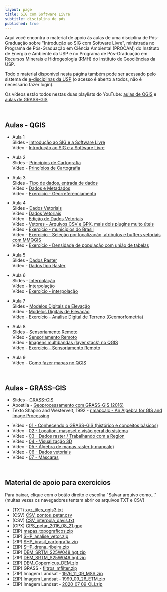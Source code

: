 ```yaml
---
layout: page
title: SIG com Software Livre
subtitle: disciplina de pós
published: true
---
```


Aqui você encontra o material de apoio às aulas de uma disciplina de Pós-Graduação sobre "Introdução ao SIG com Software Livre", ministrada no Programa de Pós-Graduação em Ciência Ambiental (PROCAM) do Instituto de Energia e Ambiente da USP e no Programa de Pós-Graduação em Recursos Minerais e Hidrogeologia (RMH) do Instituto de Geociências da USP.

Todo o material disponível nesta página também pode ser acessado pelo sistema de [e-disciplinas da USP](https://edisciplinas.usp.br/course/view.php?id=85711) (o acesso é aberto a todos, não é necessário fazer login).

Os vídeos estão todos nestas duas playlists do YouTube: [aulas de QGIS](https://www.youtube.com/playlist?list=PL9GztlLGb7RpQbw2_W9MxVdBfDtPKSy-G) e [aulas de GRASS-GIS](https://www.youtube.com/playlist?list=PL9GztlLGb7RovKMMO2ohYdfxfILXjxwEy)

&nbsp;&nbsp;
## Aulas - QGIS

- Aula 1  
Slides - [Introdução ao SIG e a Software Livre](../../downloads/sigcomsl_dados/aula_01_intro_sig_2021.pdf)  
Vídeo - [Introdução ao SIG e a Software Livre](https://youtu.be/V61_LQZpz60)  


- Aula 2  
Slides - [Princípios de Cartografia](../../downloads/sigcomsl_dados/aula_02_cartografia_2021.pdf)  
Vídeo - [Princípios de Cartografia](https://youtu.be/TNTPO1vTEoE)  


- Aula 3  
Slides - [Tipo de dados, entrada de dados](../../downloads/sigcomsl_dados/aula_03_tipos_dados_2021.pdf)  
Vídeo - [Dados e Metadados](https://youtu.be/J0YBk-oD6jo)  
Vídeo - [Exercício - Georreferenciamento](https://youtu.be/siL_RJg3pPY)  


- Aula 4  
Slides - [Dados Vetoriais](../../downloads/sigcomsl_dados/aula_04_vetor_2021.pdf)  
Vídeo - [Dados Vetoriais](https://youtu.be/G4gepdqPOWo)  
Vídeo - [Edição de Dados Vetoriais](https://youtu.be/gkXE5AQzwrM)  
Vídeo - [Vetores - Arquivos CSV e GPX, mais dois plugins muito úteis](https://youtu.be/lnx5W7ULUwk)  
Vídeo - [Exercício - municípios do Brasil](https://youtu.be/DHXn_qG8qm4)  
Vídeo - [Exercício - Seleção por localização, atributos e buffers vetoriais com MMQGIS](https://youtu.be/l8iuvJchGpI)  
Vídeo - [Exercício - Densidade de população com união de tabelas](https://youtu.be/JMER9LTJpU4)  


- Aula 5  
Slides - [Dados Raster](../../downloads/sigcomsl_dados/aula_05_raster_2021.pdf)  
Vídeo - [Dados tipo Raster](https://youtu.be/Xyv1XIuZkdQ)  


- Aula 6  
Slides - [Interpolação](../../downloads/sigcomsl_dados/aula_06_interpolacao_2021.pdf)  
Vídeo - [Interpolação](https://youtu.be/tB-VrcrLM8Y)  
Vídeo - [Exercício - interpolação](https://youtu.be/ASzSV_ND01A)  


- Aula 7  
Slides - [Modelos Digitais de Elevação](../../downloads/sigcomsl_dados/aula_07_mdt_2021.pdf)  
Vídeo - [Modelos Digitais de Elevação](https://youtu.be/KDlsy7_9CBo)  
Vídeo - [Exercício - Análise Digital de Terreno (Geomorfometria)](https://youtu.be/tBVrcrLM8Y)  


- Aula 8  
Slides - [Sensoriamento Remoto](../../downloads/sigcomsl_dados/aula_08_sensoriamento_2021.pdf)  
Vídeo - [Sensoriamento Remoto](https://youtu.be/eq4aLMffP9g)  
Vídeo - [Imagens multibandas (layer stack) no QGIS](https://youtu.be/Z8345GjEC4k)  
Vídeo - [Exercício - Sensoriamento Remoto](https://youtu.be/zg-CbRA3qTA)  


- Aula 9  
Vídeo - [Como fazer mapas no QGIS](https://youtu.be/CmPWnjkdSMo)  


&nbsp;&nbsp;
## Aulas - GRASS-GIS

- Slides - [GRASS-GIS](../../downloads/sigcomsl_dados/aulagrass_2021.pdf)  
- Apostila - [Geoprocessamento com GRASS-GIS (2016)](http://dx.doi.org/10.6084/m9.figshare.3502184)  
- Texto Shapiro and Westervelt, 1992 - [r.mapcalc - An Algebra for GIS and Image Processing](https://grass.osgeo.org/gdp/raster/mapcalc-algebra.pdf)  

<!--     -->

- Vídeo - [01 - Conhecendo o GRASS-GIS (histórico e conceitos básicos)](https://youtu.be/qvkjqPPFjIM)  
- Vídeo - [02 - Location, maspset e visão geral do sistema](https://youtu.be/R6uqkN9j4bc)  
- Vídeo - [03 - Dados raster / Trabalhando com a Region](https://youtu.be/4l6BCCXMwLA)  
- Vídeo - [04 - Visualização 3D](https://youtu.be/JSMYjjsBEGo)  
- Vídeo - [05 - Álgebra de mapas raster (r.mapcalc)](https://youtu.be/rgutNeD3nkE)  
- Vídeo - [06 - Dados vetoriais](https://youtu.be/Sk02h1P_PPA)  
- Vídeo - [07 - Máscaras](https://youtu.be/Sk02h1P_PPA)  

&nbsp;&nbsp;
&nbsp;&nbsp;
## Material de apoio para exercícios

Para baixar, clique com o botão direito e escolha "Salvar arquivo como..."
(muitas vezes os navegadores tentam abrir os arquivos TXT e CSV)

- (TXT) [xyz_tiles_qgis3.txt](../../downloads/sigcomsl_dados/xyz_tiles_qgis3.txt)  
- (CSV) [CSV_pontos_petar.csv](../../downloads/sigcomsl_dados/CSV_pontos_petar.csv)  
- (CSV) [CSV_interpola_davis.txt](../../downloads/sigcomsl_dados/CSV_interpola_davis.txt)  
- (GPX) [GPS_petar_2016_08_21.gpx](../../downloads/sigcomsl_dados/GPS_petar_2016_08_21.gpx) 
- (ZIP) [mapas_topograficos.zip](../../downloads/sigcomsl_dados/mapas_topograficos.zip)  
- (ZIP) [SHP_analise_vetor.zip](../../downloads/sigcomsl_dados/SHP_analise_vetor.zip)  
- (ZIP) [SHP_brasil_cartografia.zip](../../downloads/sigcomsl_dados/SHP_brasil_cartografia.zip)  
- (ZIP) [SHP_drena_ribeira.zip](../../downloads/sigcomsl_dados/SHP_drena_ribeira.zip)  
- (ZIP) [DEM_SRTM_S25W048.hgt.zip](../../downloads/sigcomsl_dados/DEM_SRTM_S25W048.hgt.zip)  
- (ZIP) [DEM_SRTM_S25W049.hgt.zip](../../downloads/sigcomsl_dados/DEM_SRTM_S25W049.hgt.zip)  
- (ZIP) [DEM_Copernicus_DEM.zip](../../downloads/sigcomsl_dados/DEM_Copernicus_DEM.zip)  
- (ZIP) GRASS - [filtros_mfilter.zip](../../downloads/sigcomsl_dados/filtros_mfilter.zip)  
- (ZIP) Imagem Landsat - [1976_11_09_MSS.zip](../../downloads/sigcomsl_dados/1976_11_09_MSS.zip)  
- (ZIP) Imagem Landsat - [1999_09_26_ETM.zip](../../downloads/sigcomsl_dados/1999_09_26_ETM.zip)  
- (ZIP) Imagem Landsat - [2020_07_09_OLI.zip](../../downloads/sigcomsl_dados/2020_07_09_OLI.zip)  





<!-- 
Aula 1 - Introdução ao SIG e a Software Livre
<iframe width="700" height="395" src="https://www.youtube.com/embed/V61_LQZpz60" frameborder="0" allow="accelerometer; autoplay; encrypted-media; gyroscope; picture-in-picture" allowfullscreen></iframe>
<br>

Aula 2 - Princípios de Cartografia 
<iframe width="700" height="395" src="https://www.youtube.com/embed/TNTPO1vTEoE" frameborder="0" allow="accelerometer; autoplay; encrypted-media; gyroscope; picture-in-picture" allowfullscreen></iframe>
<br>

Aula 3 - Dados e Metadados 
<iframe width="700" height="395" src="https://www.youtube.com/embed/J0YBk-oD6jo" frameborder="0" allow="accelerometer; autoplay; encrypted-media; gyroscope; picture-in-picture" allowfullscreen></iframe>
<br>

Aula 3.1 - Prática de Georreferenciamento
<iframe width="700" height="395" src="https://www.youtube.com/embed/siL_RJg3pPY" frameborder="0" allow="accelerometer; autoplay; encrypted-media; gyroscope; picture-in-picture" allowfullscreen></iframe>
<br>

Aula 4 - Dados Vetoriais
<iframe width="700" height="395" src="https://www.youtube.com/embed/G4gepdqPOWo" frameborder="0" allow="accelerometer; autoplay; encrypted-media; gyroscope; picture-in-picture" allowfullscreen></iframe>
<br>

Aula 4.1 - Edição de Dados Vetoriais 
<iframe width="700" height="395" src="https://www.youtube.com/embed/gkXE5AQzwrM" frameborder="0" allow="accelerometer; autoplay; encrypted-media; gyroscope; picture-in-picture" allowfullscreen></iframe>
<br>

Aula 4.2 - Vetores - Arquivos CSV e GPX, mais dois plugins muito úteis
<iframe width="700" height="395" src="https://www.youtube.com/embed/lnx5W7ULUwk" frameborder="0" allow="accelerometer; autoplay; encrypted-media; gyroscope; picture-in-picture" allowfullscreen></iframe>
<br>

Aula 4.3 - Exercício com vetores - municípios do Brasil
<iframe width="700" height="395" src="https://www.youtube.com/embed/DHXn_qG8qm4" frameborder="0" allow="accelerometer; autoplay; encrypted-media; gyroscope; picture-in-picture" allowfullscreen></iframe>
<br>

Aula 4.4 - Vetores - Seleção por localização, atributos e buffers vetoriais com MMQGIS
<iframe width="700" height="395" src="https://www.youtube.com/embed/l8iuvJchGpI" frameborder="0" allow="accelerometer; autoplay; encrypted-media; gyroscope; picture-in-picture" allowfullscreen></iframe>
<br>

Aula 4.5 - Vetores - Densidade de população com união de tabelas
<iframe width="700" height="395" src="https://www.youtube.com/embed/JMER9LTJpU4" frameborder="0" allow="accelerometer; autoplay; encrypted-media; gyroscope; picture-in-picture" allowfullscreen></iframe>
<br>

Aula 5 - Dados tipo Raster
<iframe width="700" height="395" src="https://www.youtube.com/embed/Xyv1XIuZkdQ" frameborder="0" allow="accelerometer; autoplay; encrypted-media; gyroscope; picture-in-picture" allowfullscreen></iframe>
<br>

Aula 6 - Interpolação
<iframe width="700" height="395" src="https://www.youtube.com/embed/tB-VrcrLM8Y" frameborder="0" allow="accelerometer; autoplay; encrypted-media; gyroscope; picture-in-picture" allowfullscreen></iframe>
<br>

Aula 6.1 - Exercício de interpolação
<iframe width="700" height="395" src="https://www.youtube.com/embed/ASzSV_ND01A" frameborder="0" allow="accelerometer; autoplay; encrypted-media; gyroscope; picture-in-picture" allowfullscreen></iframe>
<br>

Aula 7 - Modelos Digitais de Elevação
<iframe width="700" height="395" src="https://www.youtube.com/embed/KDlsy7_9CBo" frameborder="0" allow="accelerometer; autoplay; encrypted-media; gyroscope; picture-in-picture" allowfullscreen></iframe>
<br> -->

<!-- Aula 7.1 - Exercício de Análise Digital de Terreno (Geomorfometria)
<iframe width="700" height="395" src="https://www.youtube.com/embed/tBVrcrLM8Y" frameborder="0" allow="accelerometer; autoplay; encrypted-media; gyroscope; picture-in-picture" allowfullscreen></iframe>
<br> -->
